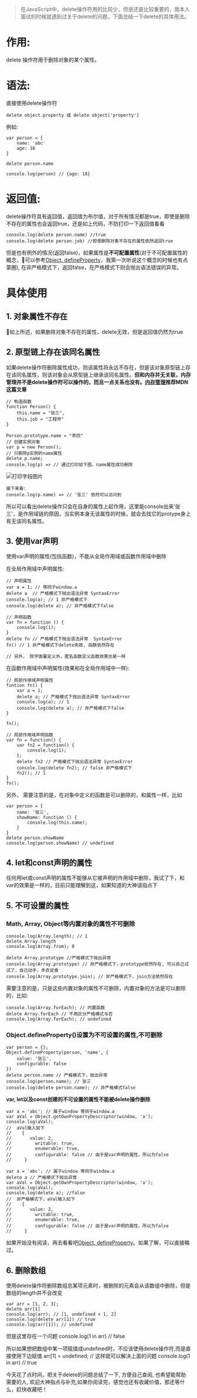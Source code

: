 >在JavaScript中，delete操作符用的比较少，但是还是比较重要的，我本人面试的时候就遇到过关于delete的问题，下面总结一下delete的具体用法。

# 作用:

delete 操作符用于删除对象的某个属性。

# 语法:
直接使用delete操作符

    delete object.property 或 delete object['property']

例如:
```
var person = {
    name: 'abc'
    age: 18
}

delete person.name

console.log(person) // {age: 18}
```
# 返回值:

delete操作符具有返回值，返回值为布尔值，对于所有情况都是true，即使是删除不存在的属性也会返回true，还是如上代码，不防打印一下返回值看看

    console.log(delete person.name) //true
    console.log(delete person.job) //即使删除对象不存在的属性依然返回true
    
    
但是也有例外的情况(返回false)，如果属性是**不可配置属性**(对于不可配置属性的概念，可以参考[Object. defineProperty](https://developer.mozilla.org/zh-CN/docs/Web/JavaScript/Reference/Global_Objects/Object/defineProperty)，我第一次听说这个概念的时候也有点蒙圈), 在非严格模式下，返回false，在严格模式下则会抛出语法错误的异常。

# 具体使用
## 1. 对象属性不存在
如上所述，如果删除对象不存在的属性，delete无效，但是返回值仍然为true

## 2. 原型链上存在该同名属性
如果delete操作符删除属性成功，则该属性将永远不存在，但是该对象原型链上存在该同名属性，则该对象会从原型链上继承该同名属性。**但和内存并无关联，内存管理并不是delete操作符可以操作的，而且一点关系也没有。[内存管理](https://developer.mozilla.org/zh-CN/docs/Web/JavaScript/Memory_Management)推荐MDN这篇文章**
```
// 构造函数
function Person() {
    this.name = "张三",
    this.job = "工程师"
}

Person.prototype.name = "李四"
// 创建实例对象
var p = new Person();
// 只删除p实例的name属性
delete p.name;
console.log(p) => // 通过打印如下图，name属性成功删除
```
![打印字段图片](https://github.com/sunzhaoye/blog/tree/master/assets/delete.png)

```
接下来看: 
console.log(p.name) => // '张三' 依然可以访问到
```
所以可以看出delete操作只会在自身的属性上起作用，这里能console出来'张三'，是作用域链的原因，当实例本身无该属性的时候，就会去找它的protype身上有无该同名属性。
## 3. 使用var声明

使用var声明的属性(包括函数)，不能从全局作用域或函数作用域中删除

在全局作用域中声明属性:
```
// 声明属性
var a = 1; // 等同于window.a
delete a  // 严格模式下抛出语法异常 SyntaxError
console.log(a); // 1 非严格模式下
console.log(delete a); // 非严格模式下false
```
```
// 声明函数
var fn = function () {
    console.log(1);
}
delete fn // 严格模式下抛出语法异常  SyntaxError
fn() // 1 非严格模式下delete失效, 函数依然存在

// 另外， 除字面量定义外，匿名函数定义函数效果也是一样
```
在函数作用域中声明属性(效果和在全局作用域中一样):

```
// 局部作用域声明属性
funtion fn() {
    var a = 1;
    delete a; // 严格模式下抛出语法异常 SyntaxError
    console.log(a); // 1
    console.log(delete a); // 非严格模式下false
}

fn();
```
```
// 局部作用域声明函数
var fn = function() {
    var fn2 = function() {
        console.log(1);
    };
    delete fn2 // 严格模式下抛出语法异常 SyntaxError 
    console.log(delete fn2); // false 非严格模式下
    fn2(); // 1
}
fn();
```
另外， 需要注意的是，在对象中定义的函数是可以删除的，和属性一样，比如

```
var person = {
    name: '张三',
    showName: function () {
        console.log(this.name);
    }
}
delete person.showName
console.log(person.showName) // undefined
```
## 4. let和const声明的属性

任何用let或const声明的属性不能够从它被声明的作用域中删除，我试了下，和var的效果是一样的，目前只能理解到这，如果知道的大神请指点下
## 5. 不可设置的属性
### Math, Array, Object等内置对象的属性不可删除 
```
console.log(Array.length); // 1
delete Array.length
console.log(Array.from); 0
```
```
delete Array.prototype //严格模式下抛出异常
console.log(Array.prototype) // 非严格模式下，prototype依然存在, 可以自己试试了，自己动手，丰衣足食
console.log(Array.prototype.join); // 非严格模式下，join方法依然存在
```
需要注意的是，只是这些内置对象的属性不可删除，内置对象的方法是可以删除的，比如:

```
console.log(Array.forEach); // 内置函数
delete Array.forEach // 不用区分严格模式与否
console.log(Array.forEach); // undefined
```
### Object.defineProperty()设置为不可设置的属性,不可删除

```
var person = {};
Object.defineProperty(person, 'name', {
    value: '张三',
    configurable: false
})
delete person.name // 严格模式下，抛出异常
console.log(person.name); // 张三
console.log(delete person.name); // 非严格模式false
```

**var, let以及const创建的不可设置的属性不能被delete操作删除**
```
var a = 'abc'; // 属于window 等同于window.a
var aVal = Object.getOwnPropertyDescriptor(window, 'a'); 
console.log(aVal);
//  aVal输入如下   
//    {
//       value: 2,
//         writable: true, 
//         enumerable: true, 
//         configurable: false // 由于是var声明的属性，所以为false
//     }
```
```
var a = 'abc'; // 属于window 等同于window.a
delete a // 严格模式下抛出异常
var aVal = Object.getOwnPropertyDescriptor(window, 'a'); 
console.log(aVal);
console.log(delete a); //false
//  非严格模式下，aVal输入如下   
//    {
//       value: 2,
//         writable: true, 
//         enumerable: true, 
//         configurable: false // 由于是var声明的属性，所以为false
//     }
```
如果开始没有阅读，再去看看吧[Object. defineProperty](https://developer.mozilla.org/zh-CN/docs/Web/JavaScript/Reference/Global_Objects/Object/defineProperty)。如果了解，可以直接略过。
## 6. 删除数组
使用delete操作符删除数组总某项元素时，被删除的元素会从该数组中删除，但是数组的length并不会改变

```
var arr = [1, 2, 3];
delete arr[1]
console.log(arr); // [1, undefined × 1, 2]
console.log(delete arr[1]) // true
console.log(arr[1]); // undefined
```
但是这里存在一个问题
    console.log(1 in arr) // false

所以如果想把数组中某一项赋值成undefined时，不应该使用delete操作符,而是直接使用下边赋值
    arr[1] = undefined;
    // 这样就可以解决上面的问题 
    console.log(1 in arr) // true
 
今天花了点时间，把关于delete的问题总结了一下, 方便自己查阅, 也希望能帮助需要的人, 欢迎大神指点与补充,如果你阅读完，感觉也还有收藏价值，那还等什么，赶快收藏吧！

